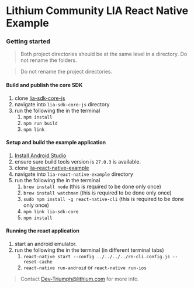 # Lithium Community LIA React Native Example

### Getting started

> Both project directories should be at the same level in a directory. Do not rename the folders.

> Do not rename the project directories.

#### Build and publish the core SDK

1. clone [lia-sdk-core-js](https://github.com/lithiumtech/lia-sdk-core-js)
1. navigate into `lia-sdk-core-js` directory
1. run the following the in the terminal
    1. `npm install`
    1. `npm run build`
    1. `npm link`

#### Setup and build the example application

1. [Install Android Studio](https://developer.android.com/studio/index.html)
1. ensure sure build tools version is `27.0.3` is available.
1. clone [lia-react-native-example](https://github.com/lithiumtech/lia-react-native-example)
1. navigate into `lia-react-native-example` directory
1. run the following the in the terminal
    1. `brew install node` (this is required to be done only once)
    1. `brew install watchman` (this is required to be done only once)
    1. `sudo npm install -g react-native-cli` (this is required to be done only once)
    1. `npm link lia-sdk-core`
    1. `npm install`

#### Running the react application

1. start an android emulator.
1. run the following the in the terminal (in different terminal tabs)
    1. `react-native start --config ../../../../rn-cli.config.js --reset-cache`
    1. `react-native run-android` or `react-native run-ios`

> Contact Dev-Triumph@lithium.com for more info.